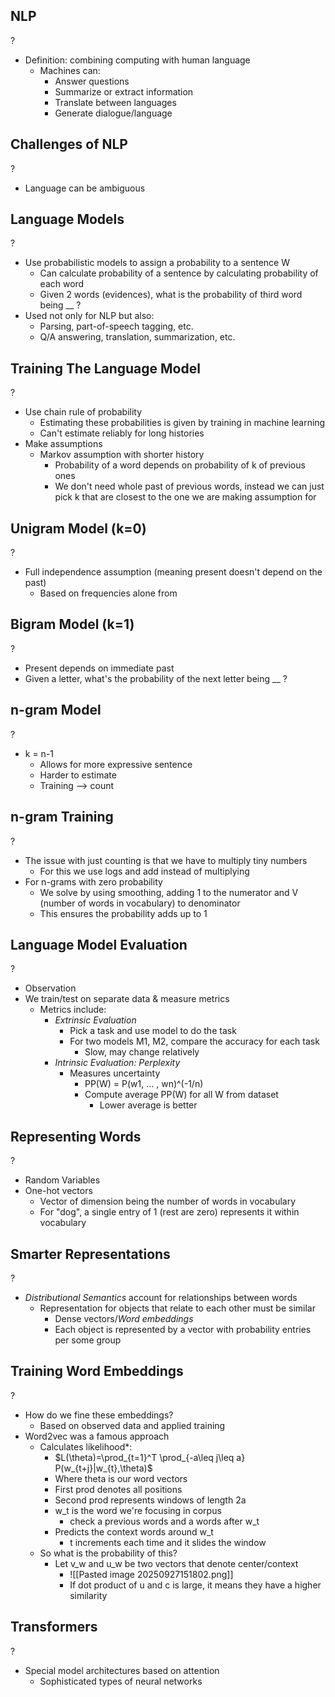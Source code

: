 ## NLP
?
- Definition: combining computing with human language
	- Machines can:
		- Answer questions
		- Summarize or extract information
		- Translate between languages
		- Generate dialogue/language

## Challenges of NLP
?
- Language can be ambiguous 

## Language Models
?
- Use probabilistic models to assign a probability to a sentence W
	- Can calculate probability of a sentence by calculating probability of each word
	- Given 2 words (evidences), what is the probability of third word being __ ?
- Used not only for NLP but also:
	- Parsing, part-of-speech tagging, etc.
	- Q/A answering, translation, summarization, etc.
<!--SR:!2025-10-02,4,272-->

## Training The Language Model
?
- Use chain rule of probability
	- Estimating these probabilities is given by training in machine learning
	- Can't estimate reliably for long histories
- Make assumptions
	- Markov assumption with shorter history
		- Probability of a word depends on probability of k of previous ones
		- We don't need whole past of previous words, instead we can just pick k that are closest to the one we are making assumption for

## Unigram Model (k=0)
?
- Full independence assumption (meaning present doesn't depend on the past)
	- Based on frequencies alone from
<!--SR:!2025-10-02,4,272--> 

## Bigram Model (k=1)
?
- Present depends on immediate past
- Given a letter, what's the probability of the next letter being __ ?
<!--SR:!2025-10-02,4,272-->

## n-gram Model
?
- k = n-1
	- Allows for more expressive sentence
	- Harder to estimate
	- Training --> count
<!--SR:!2025-10-02,4,272--> 

## n-gram Training
?
- The issue with just counting is that we have to multiply tiny numbers
	- For this we use logs and add instead of multiplying
- For n-grams with zero probability
	- We solve by using smoothing, adding 1 to the numerator and V (number of words in vocabulary) to denominator
	- This ensures the probability adds up to 1
<!--SR:!2025-10-02,4,272-->

## Language Model Evaluation
?
- Observation
- We train/test on separate data & measure metrics
	- Metrics include:
		- *Extrinsic Evaluation*
			- Pick a task and use model to do the task
			- For two models M1, M2, compare the accuracy for each task
				- Slow, may change relatively
		- *Intrinsic Evaluation: Perplexity*
			- Measures uncertainty
				- PP(W) = P(w1, ... , wn)^(-1/n)
				- Compute average PP(W) for all W from dataset
					- Lower average is better
<!--SR:!2025-10-02,4,272-->

## Representing Words
?
- Random Variables
- One-hot vectors
	- Vector of dimension being the number of words in vocabulary
	- For "dog", a single entry of 1 (rest are zero) represents it within vocabulary
<!--SR:!2025-10-02,4,272-->

## Smarter Representations
?
- *Distributional Semantics* account for relationships between words
	- Representation for objects that relate to each other must be similar
		- Dense vectors/*Word embeddings*
		- Each object is represented by a vector with probability entries per some group
<!--SR:!2025-10-02,4,270-->

## Training Word Embeddings
?
- How do we fine these embeddings?
	- Based on observed data and applied training
- Word2vec was a famous approach
	- Calculates likelihood*:
		- $L(\theta)=\prod_{t=1}^T \prod_{-a\leq j\leq a} P(w_{t+j}|w_{t},\theta)$
		- Where theta is our word vectors
		- First prod denotes all positions
		- Second prod represents windows of length 2a
		- w_t is the word we're focusing in corpus
			- check a previous words and a words after w_t
		- Predicts the context words around w_t
			- t increments each time and it slides the window
	- So what is the probability of this?
		- Let v_w and u_w be two vectors that denote center/context
			- ![[Pasted image 20250927151802.png]]
			- If dot product of u and c is large, it means they have a higher similarity
<!--SR:!2025-09-29,1,232-->

## Transformers
?
- Special model architectures based on attention
	- Sophisticated types of neural networks
<!--SR:!2025-10-02,4,272-->